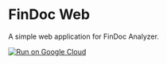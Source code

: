 # FinDoc Web

A simple web application for FinDoc Analyzer.

[![Run on Google Cloud](https://deploy.cloud.run/button.svg)](https://deploy.cloud.run)
